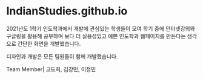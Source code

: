 # IndianStudies.github.io

2021년도 1학기 인도학과에서 개발에 관심있는 학생들이 모여 학기 중에 인터넷강의와 구글링을 활용해 공부하며 보다 더 실용성있고 예쁜 인도학과 웹페이지를 만든다는 생각으로 간단한 화면을 개발했습니다.

디자인과 개발은 모든 팀원들이 함께 개발했습니다.

Team Member| 고도희, 김강민, 이정민
